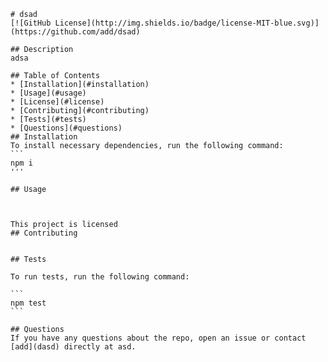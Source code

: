 
    # dsad
    [![GitHub License](http://img.shields.io/badge/license-MIT-blue.svg)](https://github.com/add/dsad)

    ## Description
    adsa

    ## Table of Contents
    * [Installation](#installation)
    * [Usage](#usage)
    * [License](#license)
    * [Contributing](#contributing)
    * [Tests](#tests)
    * [Questions](#questions)
    ## Installation
    To install necessary dependencies, run the following command:
    ```
    npm i
    '''

    ## Usage

    

    This project is licensed
    ## Contributing
    

    ## Tests

    To run tests, run the following command:

    ```
    npm test
    ```

    ## Questions 
    If you have any questions about the repo, open an issue or contact [add](dasd) directly at asd.

    
